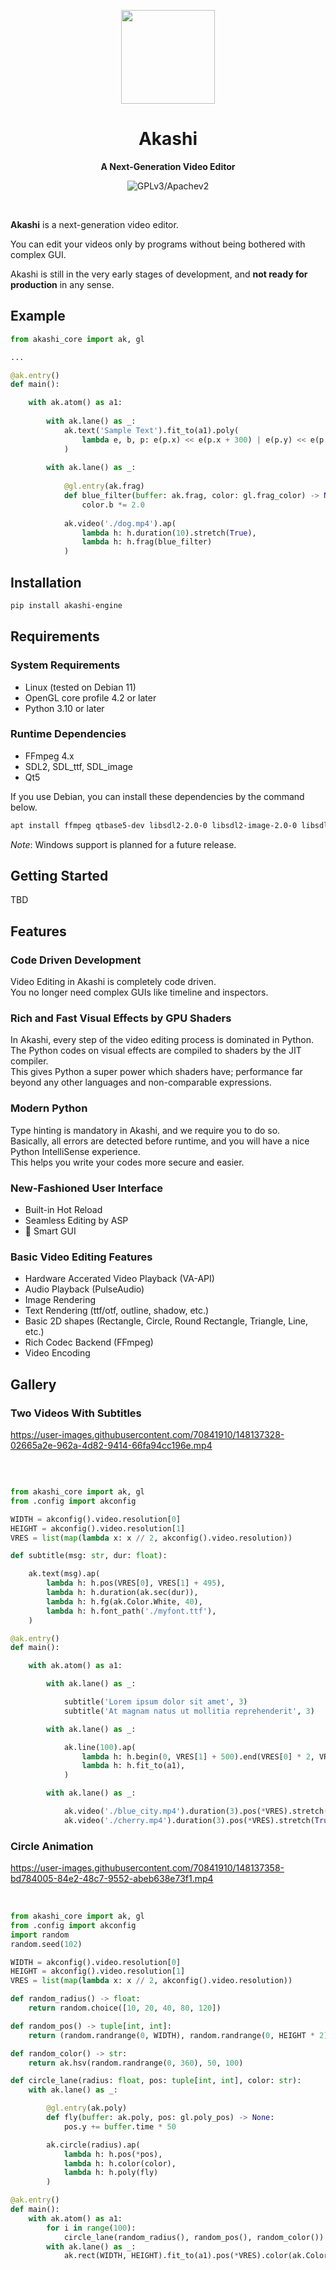 <p align="center"><img width="150" src="https://user-images.githubusercontent.com/70841910/115134602-16088280-a001-11eb-991e-a091139b6a25.png" /></p>

<h1 align="center">Akashi</h1>
<p align="center">
  <strong>A Next-Generation Video Editor</strong>
</p>

<p align="center">
  <img src="https://img.shields.io/badge/license-GPLv3%2FApache%202-blue" alt="GPLv3/Apachev2" />
</p>
<br>

**Akashi** is a next-generation video editor. 

You can edit your videos only by programs without being bothered with complex GUI.

Akashi is still in the very early stages of development, and **not ready for production** in any sense.

## Example

```python
from akashi_core import ak, gl

...

@ak.entry()
def main():

    with ak.atom() as a1:
    
        with ak.lane() as _:
            ak.text('Sample Text').fit_to(a1).poly(
                lambda e, b, p: e(p.x) << e(p.x + 300) | e(p.y) << e(p.y + 300)
            )
            
        with ak.lane() as _:
        
            @gl.entry(ak.frag)
            def blue_filter(buffer: ak.frag, color: gl.frag_color) -> None:
                color.b *= 2.0
                
            ak.video('./dog.mp4').ap(
                lambda h: h.duration(10).stretch(True),
                lambda h: h.frag(blue_filter)
            )
```

## Installation

```bash
pip install akashi-engine
```

## Requirements

### System Requirements

* Linux (tested on Debian 11) 
* OpenGL core profile 4.2 or later
* Python 3.10 or later

### Runtime Dependencies

* FFmpeg 4.x
* SDL2, SDL_ttf, SDL_image
* Qt5

If you use Debian, you can install these dependencies by the command below.

```bash
apt install ffmpeg qtbase5-dev libsdl2-2.0-0 libsdl2-image-2.0-0 libsdl2-ttf-2.0-0
```

*Note*: Windows support is planned for a future release.

## Getting Started

TBD

## Features

### Code Driven Development

Video Editing in Akashi is completely code driven.  
You no longer need complex GUIs like timeline and inspectors.

### Rich and Fast Visual Effects by GPU Shaders

In Akashi, every step of the video editing process is dominated in Python.  
The Python codes on visual effects are compiled to shaders by the JIT compiler.  
This gives Python a super power which shaders have; performance far beyond any other languages and non-comparable expressions.

### Modern Python

Type hinting is mandatory in Akashi, and we require you to do so.  
Basically, all errors are detected before runtime, and you will have a nice Python IntelliSense experience.  
This helps you write your codes more secure and easier.

### New-Fashioned User Interface

- Built-in Hot Reload
- Seamless Editing by ASP
- 🚧 Smart GUI
   
### Basic Video Editing Features

- Hardware Accerated Video Playback (VA-API)
- Audio Playback (PulseAudio)
- Image Rendering
- Text Rendering (ttf/otf, outline, shadow, etc.)
- Basic 2D shapes (Rectangle, Circle, Round Rectangle, Triangle, Line, etc.)
- Rich Codec Backend (FFmpeg)
- Video Encoding

## Gallery

### Two Videos With Subtitles

https://user-images.githubusercontent.com/70841910/148137328-02665a2e-962a-4d82-9414-66fa94cc196e.mp4

<br>

```python

from akashi_core import ak, gl
from .config import akconfig

WIDTH = akconfig().video.resolution[0]
HEIGHT = akconfig().video.resolution[1]
VRES = list(map(lambda x: x // 2, akconfig().video.resolution))

def subtitle(msg: str, dur: float):

    ak.text(msg).ap(
        lambda h: h.pos(VRES[0], VRES[1] + 495),
        lambda h: h.duration(ak.sec(dur)),
        lambda h: h.fg(ak.Color.White, 40),
        lambda h: h.font_path('./myfont.ttf'),
    )

@ak.entry()
def main():

    with ak.atom() as a1:

        with ak.lane() as _:

            subtitle('Lorem ipsum dolor sit amet', 3)
            subtitle('At magnam natus ut mollitia reprehenderit', 3)

        with ak.lane() as _:

            ak.line(100).ap(
                lambda h: h.begin(0, VRES[1] + 500).end(VRES[0] * 2, VRES[1] + 500),
                lambda h: h.fit_to(a1),
            )

        with ak.lane() as _:

            ak.video('./blue_city.mp4').duration(3).pos(*VRES).stretch(True)
            ak.video('./cherry.mp4').duration(3).pos(*VRES).stretch(True)
```

### Circle Animation

https://user-images.githubusercontent.com/70841910/148137358-bd784005-84e2-48c7-9552-abeb638e73f1.mp4

<br>

```python
from akashi_core import ak, gl
from .config import akconfig
import random
random.seed(102)

WIDTH = akconfig().video.resolution[0]
HEIGHT = akconfig().video.resolution[1]
VRES = list(map(lambda x: x // 2, akconfig().video.resolution))

def random_radius() -> float:
    return random.choice([10, 20, 40, 80, 120])

def random_pos() -> tuple[int, int]:
    return (random.randrange(0, WIDTH), random.randrange(0, HEIGHT * 2))

def random_color() -> str:
    return ak.hsv(random.randrange(0, 360), 50, 100)

def circle_lane(radius: float, pos: tuple[int, int], color: str):
    with ak.lane() as _:

        @gl.entry(ak.poly)
        def fly(buffer: ak.poly, pos: gl.poly_pos) -> None:
            pos.y += buffer.time * 50

        ak.circle(radius).ap(
            lambda h: h.pos(*pos),
            lambda h: h.color(color),
            lambda h: h.poly(fly)
        )

@ak.entry()
def main():
    with ak.atom() as a1:
        for i in range(100):
            circle_lane(random_radius(), random_pos(), random_color())
        with ak.lane() as _:
            ak.rect(WIDTH, HEIGHT).fit_to(a1).pos(*VRES).color(ak.Color.White)
```
